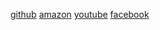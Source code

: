 [github](https://www.github.com)
[amazon](https://www.amazon.com)
[youtube](https://www.youtube.com)
[facebook](https://www.facebook.com/)